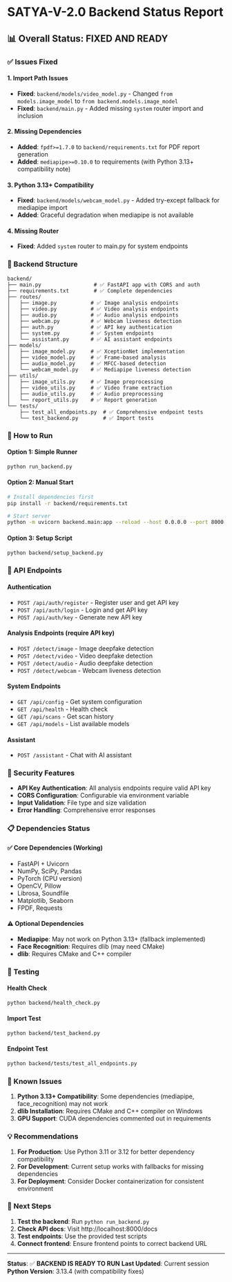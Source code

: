 # SATYA-V-2.0 Backend Status Report

## 📊 Overall Status: **FIXED AND READY**

### ✅ Issues Fixed

#### 1. **Import Path Issues**
- **Fixed**: `backend/models/video_model.py` - Changed `from models.image_model` to `from backend.models.image_model`
- **Fixed**: `backend/main.py` - Added missing `system` router import and inclusion

#### 2. **Missing Dependencies**
- **Added**: `fpdf>=1.7.0` to `backend/requirements.txt` for PDF report generation
- **Added**: `mediapipe>=0.10.0` to requirements (with Python 3.13+ compatibility note)

#### 3. **Python 3.13+ Compatibility**
- **Fixed**: `backend/models/webcam_model.py` - Added try-except fallback for mediapipe import
- **Added**: Graceful degradation when mediapipe is not available

#### 4. **Missing Router**
- **Fixed**: Added `system` router to main.py for system endpoints

### 🔧 Backend Structure

```
backend/
├── main.py                 # ✅ FastAPI app with CORS and auth
├── requirements.txt        # ✅ Complete dependencies
├── routes/
│   ├── image.py           # ✅ Image analysis endpoints
│   ├── video.py           # ✅ Video analysis endpoints
│   ├── audio.py           # ✅ Audio analysis endpoints
│   ├── webcam.py          # ✅ Webcam liveness detection
│   ├── auth.py            # ✅ API key authentication
│   ├── system.py          # ✅ System endpoints
│   └── assistant.py       # ✅ AI assistant endpoints
├── models/
│   ├── image_model.py     # ✅ XceptionNet implementation
│   ├── video_model.py     # ✅ Frame-based analysis
│   ├── audio_model.py     # ✅ MFCC-based detection
│   └── webcam_model.py    # ✅ Mediapipe liveness detection
├── utils/
│   ├── image_utils.py     # ✅ Image preprocessing
│   ├── video_utils.py     # ✅ Video frame extraction
│   ├── audio_utils.py     # ✅ Audio preprocessing
│   └── report_utils.py    # ✅ Report generation
└── tests/
    ├── test_all_endpoints.py  # ✅ Comprehensive endpoint tests
    └── test_backend.py        # ✅ Import tests
```

### 🚀 How to Run

#### Option 1: Simple Runner
```bash
python run_backend.py
```

#### Option 2: Manual Start
```bash
# Install dependencies first
pip install -r backend/requirements.txt

# Start server
python -m uvicorn backend.main:app --reload --host 0.0.0.0 --port 8000
```

#### Option 3: Setup Script
```bash
python backend/setup_backend.py
```

### 📡 API Endpoints

#### Authentication
- `POST /api/auth/register` - Register user and get API key
- `POST /api/auth/login` - Login and get API key
- `POST /api/auth/key` - Generate new API key

#### Analysis Endpoints (require API key)
- `POST /detect/image` - Image deepfake detection
- `POST /detect/video` - Video deepfake detection
- `POST /detect/audio` - Audio deepfake detection
- `POST /detect/webcam` - Webcam liveness detection

#### System Endpoints
- `GET /api/config` - Get system configuration
- `GET /api/health` - Health check
- `GET /api/scans` - Get scan history
- `GET /api/models` - List available models

#### Assistant
- `POST /assistant` - Chat with AI assistant

### 🔐 Security Features

- **API Key Authentication**: All analysis endpoints require valid API key
- **CORS Configuration**: Configurable via environment variable
- **Input Validation**: File type and size validation
- **Error Handling**: Comprehensive error responses

### 📋 Dependencies Status

#### ✅ Core Dependencies (Working)
- FastAPI + Uvicorn
- NumPy, SciPy, Pandas
- PyTorch (CPU version)
- OpenCV, Pillow
- Librosa, Soundfile
- Matplotlib, Seaborn
- FPDF, Requests

#### ⚠️ Optional Dependencies
- **Mediapipe**: May not work on Python 3.13+ (fallback implemented)
- **Face Recognition**: Requires dlib (may need CMake)
- **dlib**: Requires CMake and C++ compiler

### 🧪 Testing

#### Health Check
```bash
python backend/health_check.py
```

#### Import Test
```bash
python backend/test_backend.py
```

#### Endpoint Test
```bash
python backend/tests/test_all_endpoints.py
```

### 🐛 Known Issues

1. **Python 3.13+ Compatibility**: Some dependencies (mediapipe, face_recognition) may not work
2. **dlib Installation**: Requires CMake and C++ compiler on Windows
3. **GPU Support**: CUDA dependencies commented out in requirements

### 💡 Recommendations

1. **For Production**: Use Python 3.11 or 3.12 for better dependency compatibility
2. **For Development**: Current setup works with fallbacks for missing dependencies
3. **For Deployment**: Consider Docker containerization for consistent environment

### 🎯 Next Steps

1. **Test the backend**: Run `python run_backend.py`
2. **Check API docs**: Visit http://localhost:8000/docs
3. **Test endpoints**: Use the provided test scripts
4. **Connect frontend**: Ensure frontend points to correct backend URL

---

**Status**: ✅ **BACKEND IS READY TO RUN**
**Last Updated**: Current session
**Python Version**: 3.13.4 (with compatibility fixes) 